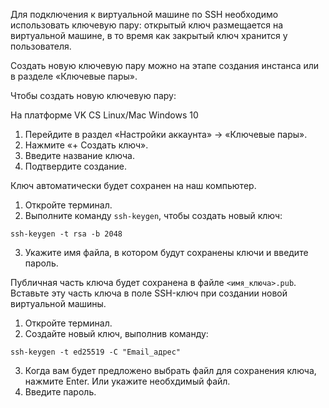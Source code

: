 Для подключения к виртуальной машине по SSH необходимо использовать ключевую пару: открытый ключ размещается на виртуальной машине, в то время как закрытый ключ хранится у пользователя.

Создать новую ключевую пару можно на этапе создания инстанса или в разделе «Ключевые пары».

Чтобы создать новую ключевую пару:

<tabs>
<tablist>
<tab>На платформе VK CS</tab>
<tab>Linux/Mac</tab>
<tab>Windows 10</tab>
</tablist>
<tabpanel>

1. Перейдите в раздел «Настройки аккаунта» → «Ключевые пары».
2. Нажмите «+ Создать ключ».
3. Введите название ключа.
4. Подтвердите создание.

Ключ автоматически будет сохранен на наш компьютер.

</tabpanel>
<tabpanel>

1. Откройте терминал.
2. Выполните команду `ssh-keygen`, чтобы создать новый ключ:

```
ssh-keygen -t rsa -b 2048
```

3. Укажите имя файла, в котором будут сохранены ключи и введите пароль.

Публичная часть ключа будет сохранена в файле `<имя_ключа>.pub`. Вставьте эту часть ключа в поле SSH-ключ при создании новой виртуальной машины.

</tabpanel>
<tabpanel>

1. Откройте терминал.
2. Создайте новый ключ, выполнив команду:

```
ssh-keygen -t ed25519 -C "Email_адрес"
```

3. Когда вам будет предложено выбрать файл для сохранения ключа, нажмите Enter. Или укажите необхдимый файл.
4. Введите пароль.

</tabpanel>
</tabs>
